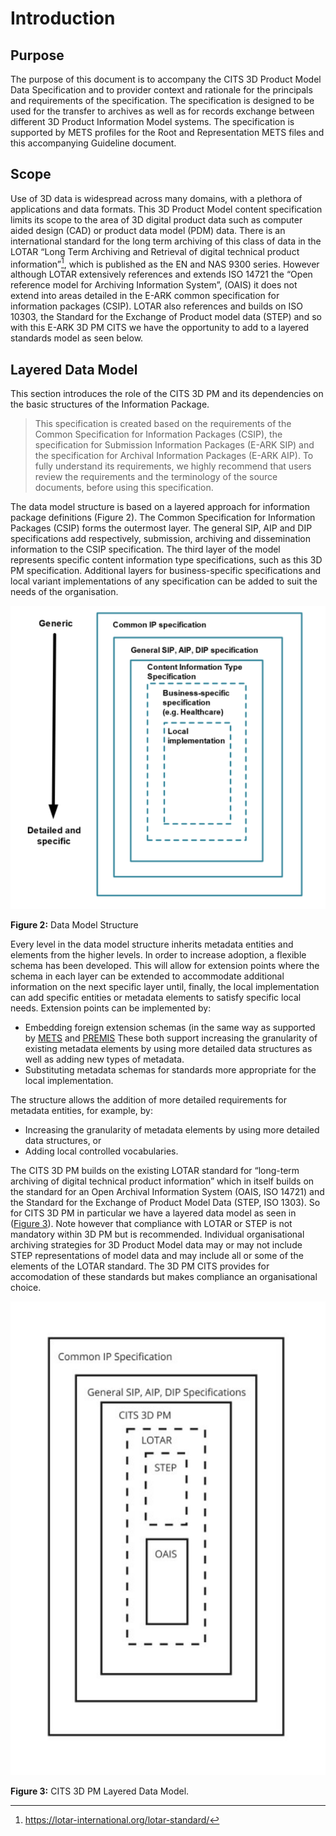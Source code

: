 # Introduction
## Purpose
The purpose of this document is to accompany the CITS 3D Product Model Data Specification and to provider context and rationale for the principals and requirements of the specification. The specification is designed to be used for the transfer to archives as well as for records exchange between different 3D Product Information Model  systems. The specification is supported by METS profiles for the Root and Representation METS files and this accompanying Guideline document.
## Scope
Use of 3D data is widespread across many domains, with a plethora of applications and data formats. This 3D Product Model  content specification limits its scope to the area of 3D digital product data such as computer aided design (CAD) or product data model (PDM) data. There is an international standard for the long term archiving of this class of data in the LOTAR “Long Term Archiving and Retrieval of digital technical product information”[^1],  which is published as the EN and NAS 9300 series. However although LOTAR extensively references and  extends ISO 14721 the “Open reference model for Archiving Information System”, (OAIS) it does not extend into areas detailed in the E-ARK common specification for information packages (CSIP). LOTAR also references and builds on ISO 10303, the Standard for the Exchange of Product model data (STEP) and so with this E-ARK 3D PM CITS we have the opportunity to add to a layered standards model as seen below.
[^1]: https://lotar-international.org/lotar-standard/

## Layered Data Model
This section introduces the role of the CITS 3D PM and its dependencies on the basic structures of the Information Package.

> This specification is created based on the requirements of the Common Specification for Information Packages (CSIP),  the specification for Submission Information Packages (E-ARK SIP) and the specification for Archival Information Packages (E-ARK AIP). To fully understand its requirements, we highly recommend that users review the requirements and the terminology of the source documents, before using this specification.

The data model structure is based on a layered approach for information package definitions (Figure 2). The Common Specification for Information Packages (CSIP) forms the outermost layer. The general SIP, AIP and DIP specifications add respectively, submission, archiving and dissemination information to the CSIP specification. The third layer of the model represents specific content information type specifications, such as this 3D PM specification. Additional layers for business-specific specifications and local variant implementations of any specification can be added to suit the needs of the organisation.

<a name="fig2"></a>
![Data Model Structure](/specification/figs/fig_2_data_model_structure.svg "Data Model Structure")

**Figure 2:** Data Model Structure

Every level in the data model structure inherits metadata entities and elements from the higher levels. In order to increase adoption, a flexible schema has been developed. This will allow for extension points where the schema in each layer can be extended to accommodate additional information on the next specific layer until, finally, the local implementation can add specific entities or metadata elements to satisfy specific local needs. Extension points can be implemented by:

+ Embedding foreign extension schemas (in the same way as supported by [METS](http://www.loc.gov/standards/mets/) and  [PREMIS](http://www.loc.gov/standards/premis/) These both support increasing the granularity of existing metadata elements by using more detailed data structures as well as adding new types of metadata.
+ Substituting metadata schemas for standards more appropriate for the local implementation. 

The structure allows the addition of more detailed requirements for metadata entities, for example, by:
+ Increasing the granularity of metadata elements by using more detailed data structures, or 
+ Adding local controlled vocabularies.

The CITS 3D PM builds on the existing LOTAR standard for “long-term archiving of digital technical product information”  which in itself builds on the standard for an Open Archival Information System (OAIS, ISO 14721) and the Standard for the Exchange of Product Model Data (STEP, ISO 1303). So for CITS 3D PM in particular we have a layered data model as seen in  ([Figure 3](#fig3)). Note however that compliance with LOTAR or STEP is not mandatory within 3D PM but is recommended. Individual organisational archiving strategies for 3D Product Model data may or may not include STEP representations of model data and may include all or some of the elements of the LOTAR standard. The 3D PM CITS provides for accomodation of these standards but makes compliance an organisational choice.

<a name="fig3"></a>
![LAYERED DATA MODEL](/specification/figs/fig_3_layered_data_model.svg "CITS #DPM Layered Data Model.")

**Figure 3:** CITS 3D PM Layered Data Model.
